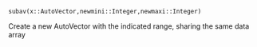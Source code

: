 ```
subav(x::AutoVector,newmini::Integer,newmaxi::Integer)
```

Create a new AutoVector with the indicated range, sharing the same data array

